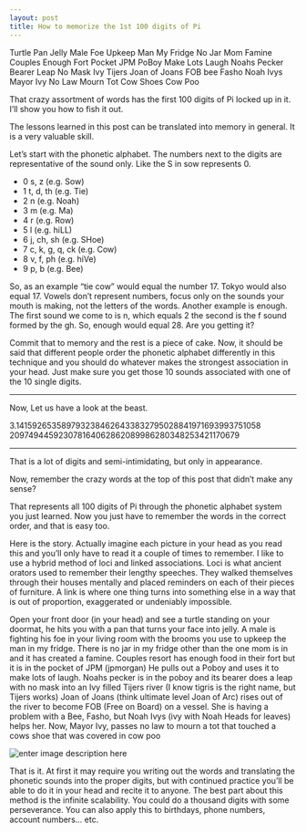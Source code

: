```yaml
---
layout: post
title: How to memorize the 1st 100 digits of Pi
---
```



Turtle Pan Jelly Male Foe Upkeep Man My Fridge No Jar Mom Famine Couples Enough Fort Pocket JPM PoBoy Make Lots Laugh Noahs Pecker Bearer Leap No Mask Ivy Tijers Joan of Joans FOB bee Fasho Noah Ivys Mayor Ivy No Law Mourn Tot Cow Shoes Cow Poo

That crazy assortment of words has the first 100 digits of Pi locked up in it. I’ll show you how to fish it out. 

The lessons learned in this post can be translated into memory in general. It is a very valuable skill. 

Let’s start with the phonetic alphabet. The numbers next to the digits are representative of the sound only. Like the S in sow represents 0. 


- 0 s, z (e.g. Sow)
- 1 t, d, th (e.g. Tie)
- 2 n (e.g. Noah)
- 3 m (e.g. Ma)
- 4 r (e.g. Row)
- 5 l (e.g. hiLL)
- 6 j, ch, sh (e.g. SHoe)
- 7 c, k, g, q, ck (e.g. Cow)
- 8 v, f, ph (e.g. hiVe)
- 9 p, b (e.g. Bee)


So, as an example “tie cow” would equal the number 17. Tokyo would also equal 17. Vowels don’t represent numbers, focus only on the sounds your mouth is making, not the letters of the words. Another example is enough. The first sound we come to is n, which equals 2 the second is the f sound formed by the gh. So, enough would equal 28. Are you getting it?

Commit that to memory and the rest is a piece of cake. Now, it should be said that different people order the phonetic alphabet differently in this technique and you should do whatever makes the strongest association in your head. Just make sure you get those 10 sounds associated with one of the 10 single digits. 


----------


Now, Let us have a look at the beast. 

3.1415926535897932384626433832795028841971693993751058
   209749445923078164062862089986280348253421170679


----------


That is a lot of digits and semi-intimidating, but only in appearance. 

Now, remember the crazy words at the top of this post that didn’t make any sense? 

That represents all 100 digits of Pi through the phonetic alphabet system you just learned. Now you just have to remember the words in the correct order, and that is easy too. 

Here is the story. Actually imagine each picture in your head as you read this and you’ll only have to read it a couple of times to remember. I like to use a hybrid method of loci and linked associations. Loci is what ancient orators used to remember their lengthy speeches. They walked themselves through their houses mentally and placed reminders on each of their pieces of furniture. A link is where one thing turns into something else in a way that is out of proportion, exaggerated or undeniably impossible. 

Open your front door (in your head) and see a turtle standing on your doormat, he hits you with a pan that turns your face into jelly. A male is fighting his foe in your living room with the brooms you use to upkeep the man in my fridge. There is no jar in my fridge other than the one mom is in and it has created a famine. Couples resort has enough food in their fort but it is in the pocket of JPM (jpmorgan) He pulls out a Poboy and uses it to make lots of laugh. Noahs pecker is in the poboy and its bearer does a leap with no mask into an Ivy filled Tijers river (I know tigris is the right name, but Tijers works) Joan of Joans (think ultimate level Joan of Arc) rises out of the river to become FOB (Free on Board) on a vessel. She is having a problem with a Bee, Fasho, but Noah Ivys (ivy with Noah Heads for leaves) helps her. Now, Mayor Ivy, passes no law to mourn a tot that touched a cows shoe that was covered in cow poo

![enter image description here](http://i.imgur.com/MfyTq9m.png)

That is it. At first it may require you writing out the words and translating the phonetic sounds into the proper digits, but with continued practice you’ll be able to do it in your head and recite it to anyone. The best part about this method is the infinite scalability. You could do a thousand digits with some perseverance. You can also apply this to birthdays, phone numbers, account numbers... etc.

